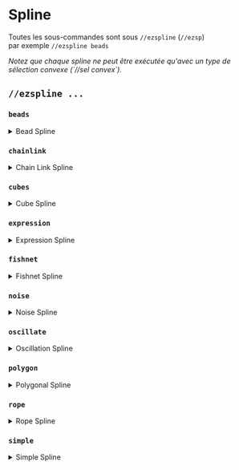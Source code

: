 # Spline

Toutes les sous-commandes sont sous `//ezspline`  (`//ezsp`) \
par exemple `//ezspline beads`

_Notez que chaque spline ne peut être exécutée qu'avec un type de sélection convexe (\`//sel convex\`)._

## `//ezspline ...`

### `beads`

<details>

<summary>Bead Spline</summary>

**`//ezsp beads <pattern> <radii> [-p <kb_parameters>] [-q <quality>]`** \
**`[-n <normalMode>] [-g] [-h]`**

Génère une spline en forme de perles le long de la région convexe sélectionnée.

* **Pattern**: spécifie le modèle de bloc.
* **Radii**:  l'épaisseur de la spline, définie par un maximum de trois valeurs séparées par des virgules.\
  _ Un rayon de 10 sera de 10 du début à la fin de la spline, 10,5,15 commenceront à 10, diminueront à 5 vers le milieu et augmenteront à 15 à la fin._
* **-p** (par défaut : "0:0:0"): définit les paramètres du flux de la spline, y compris la tension, la polarisation et la continuité, fournis dans un format séparé par deux points.
* **-q** (par défaut : 1.85):  ajuste la qualité de la génération de splines. Augmentez cette valeur pour réduire les espaces vides, en notant que des valeurs plus élevées augmentent le temps de traitement.
* **-n** (par défaut : "CONSISTENT"): détermine le mode de calcul normal de la spline.
* **-g**: Lorsqu'il est utilisé, calcule les rayons centraux en utilisant le centre géométrique pour trois rayons.
* **-h**: Affiche la page d'aide.
</details>

### `chainlink`

<details>

<summary>Chain Link Spline</summary>

**`//ezsp chainlink <pattern> <radii> [inner] [offset] [stretch] [spin] [-p <kb_parameters>] [-q <quality>] [-n <normalMode>] [-g] [-h]`**

Génère une spline en forme de maillon de chaîne le long de la région convexe sélectionnée.

* **Pattern**: spécifie le modèle de bloc.
* **Radii**: l'épaisseur de la spline, définie par un maximum de trois valeurs séparées par des virgules.\
  _Un rayon de 10 sera de 10 du début à la fin de la spline, 10,5,15 commenceront à 10, diminueront à 5 vers le milieu et augmenteront à 15 à la fin._
* **Inner** (par défaut : 1.0):  le rapport du rayon intérieur de chaque lien.
* **Offset** (par défaut : 0.0):  montant de décalage de chaque lien, ajustant l'alignement des liens de la chaîne.
* **Stretch** (par défaut : 1.0):  la quantité d'étirement des maillons individuels le long de la chaîne.
* **Spin** (par défaut : 0.0): ajoute une torsion à la spline.
* **-p** (par défaut : "0:0:0"):  définit les paramètres du flux de la spline, y compris la tension, la polarisation et la continuité, fournis dans un format séparé par deux points.
* **-q** (par défaut : 1.85): ajuste la qualité de la génération de splines. Augmentez cette valeur pour réduire les espaces vides, en notant que des valeurs plus élevées augmentent le temps de traitement.
* **-n** (par défaut : "CONSISTENT"): détermine le mode de calcul normal de la spline.
* **-g**: Lorsqu'il est utilisé, calcule les rayons centraux en utilisant le centre géométrique pour trois rayons.
* **-h**: Affiche la page d'aide.

</details>

### `cubes`

<details>

<summary>Cube Spline</summary>

**`//ezsp cubes <pattern> <radii> [gap] [-p <kb_parameters>] [-q <quality>] [-n <normalMode>] [-g] [-h]`**

Génère une spline à partir de cubes le long de la région convexe sélectionnée.

* **Pattern**: spécifie le modèle de bloc.
* **Radii**:  l'épaisseur de la spline, définie par un maximum de trois valeurs séparées par des virgules.\
  _ Un rayon de 10 sera de 10 du début à la fin de la spline, 10,5,15 commenceront à 10, diminueront à 5 vers le milieu et augmenteront à 15 à la fin._
* **Gap** (par défaut : 1.0): définit l’écart entre les cubes.
* **-p** (par défaut : "0:0:0"): définit les paramètres du flux de la spline, y compris la tension, la polarisation et la continuité, fournis dans un format séparé par deux points.
* **-q** (par défaut : 1.85): ajuste la qualité de la génération de splines. Augmentez cette valeur pour réduire les espaces vides, en notant que des valeurs plus élevées augmentent le temps de traitement.
* **-n** (par défaut : "CONSISTENT"): détermine le mode de calcul normal de la spline.
* **-g**: Lorsqu'il est utilisé, calcule les rayons centraux en utilisant le centre géométrique pour trois rayons.
* **-h**: Affiche la page d'aide.

</details>

### `expression`

<details>

<summary>Expression Spline</summary>

**`//ezsp expression <pattern> <radii> [spin] <expression> [-p <kb_parameters>] [-q <quality>] [-n <normalMode>] [-g] [-h]`**

Génère une spline façonnée par l'expression WorldEdit donnée le long de la région convexe sélectionnée.

* **Pattern**: spécifie le modèle de bloc.
* **Radii**:  l'épaisseur de la spline, définie par un maximum de trois valeurs séparées par des virgules.\
  _Un rayon de 10 sera de 10 du début à la fin de la spline, 10,5,15 commenceront à 10, diminueront à 5 vers le milieu et augmenteront à 15 à la fin._
* **Spin** (par défaut : 0): ajoute une torsion à la spline.
* **Expression**:  expression WorldEdit définissant la forme de la spline. Prend en charge « x », « y », « z » comme variables.
* **-p** (par défaut : "0:0:0"): définit les paramètres du flux de la spline, y compris la tension, la polarisation et la continuité, fournis dans un format séparé par deux points.
* **-q** (par défaut : 1.85): ajuste la qualité de la génération de splines. Augmentez cette valeur pour réduire les espaces vides, en notant que des valeurs plus élevées augmentent le temps de traitement.
* **-n** (par défaut : "CONSISTENT"): détermine le mode de calcul normal de la spline.
* **-g**:  Lorsqu'il est utilisé, calcule les rayons centraux en utilisant le centre géométrique pour trois rayons.
* **-h**: Affiche la page d'aide.

Exemple d'une spline d'expression :
`//ezsp expression red 20,5 0 -q 4 z^2+y^2<2-x%2`\
_Notez que l'expression doit venir en dernier_

</details>

### `fishnet`

<details>

<summary>Fishnet Spline</summary>

**`//ezsp fishnet <pattern> <radii> [spacing] [depth] [width] [-p <kb_parameters>] [-q <quality>] [-n <normalMode>] [-g] [-h]`**

Génère une spline en forme de filet de pêche le long de la région convexe sélectionnée.

* **Pattern**: spécifie le modèle de bloc.
* **Radii**:  l'épaisseur de la spline, définie par un maximum de trois valeurs séparées par des virgules.\
  _Un rayon de 10 sera de 10 du début à la fin de la spline, 10,5,15 commenceront à 10, diminueront à 5 vers le milieu et augmenteront à 15 à la fin._
* **Spacing** (par défaut : 10): l'espacement des mailles du filet.
* **Depth** (par défaut : 2): la profondeur de chaque corde dans le filet.
* **Width** (par défaut : 2):  la largeur de chaque chaîne.
* **-p** (par défaut : "0:0:0"): définit les paramètres du flux de la spline, y compris la tension, la polarisation et la continuité, fournis dans un format séparé par deux points.
* **-q** (par défaut : 1.85): ajuste la qualité de la génération de splines. Augmentez cette valeur pour réduire les espaces vides, en notant que des valeurs plus élevées augmentent le temps de traitement.
* **-n** (par défaut : "CONSISTENT"): détermine le mode de calcul normal de la spline.
* **-g**:  Lorsqu'il est utilisé, calcule les rayons centraux en utilisant le centre géométrique pour trois rayons.
* **-h**: Affiche la page d'aide.

</details>

### `noise`

<details>

<summary>Noise Spline</summary>

**`//ezsp noise <pattern> <radii> [strength] [stretch] [spin] <noise> [-p <kb_parameters>] [-q <quality>] [-n <normalMode>] [-g] [-h]`**

Crée une spline basée sur le noise le long de la région convexe sélectionnée.

* **Pattern**: spécifie le modèle de bloc.
* **Radii**:  l'épaisseur de la spline, définie par un maximum de trois valeurs séparées par des virgules.\
  _Un rayon de 10 sera de 10 du début à la fin de la spline, 10,5,15 commenceront à 10, diminueront à 5 vers le milieu et augmenteront à 15 à la fin._
* **Strength** (par défaut : 0.5): détermine la force du noise, affectant l'intensité du noise.
* **Stretch** (par défaut : 4.0): contrôle le facteur d’étirement du noise le long de la spline.
* **Spin** (par défaut : 0): ajoute une torsion à la spline.
* **Noise** (par défaut : `Perlin(Freq:3)`): spécifie le type de noise à utiliser pour la génération.
* **-p** (par défaut : "0:0:0"): définit les paramètres du flux de la spline, y compris la tension, la polarisation et la continuité, fournis dans un format séparé par deux points.
* **-q** (par défaut : 1.85): ajuste la qualité de la génération de splines. Augmentez cette valeur pour réduire les espaces vides, en notant que des valeurs plus élevées augmentent le temps de traitement.
* **-n** (par défaut : "CONSISTENT"): détermine le mode de calcul normal de la spline.
* **-g**:  Lorsqu'il est utilisé, calcule les rayons centraux en utilisant le centre géométrique pour trois rayons.
* **-h**: Affiche la page d'aide.

</details>

### `oscillate`

<details>

<summary>Oscillation Spline</summary>

**`//ezsp oscillate <pattern> <radii> [depth] [interval] [-p <kb_parameters>] [-q <quality>] [-n <normalMode>] [-g] [-h]`**

Génère une spline avec une épaisseur oscillante le long de la région convexe sélectionnée.

* **Pattern**: spécifie le modèle de bloc.
* **Radii**:  l'épaisseur de la spline, définie par un maximum de trois valeurs séparées par des virgules.\
  _Un rayon de 10 sera de 10 du début à la fin de la spline, 10,5,15 commenceront à 10, diminueront à 5 vers le milieu et augmenteront à 15 à la fin._
* **Depth** (par défaut : 2): détermine la profondeur de crête de l'oscillation, affectant l'amplitude des ondes.
* **Interval** (par défaut : 5): définit l'intervalle de crête, contrôlant la fréquence de l'oscillation le long de la spline.
* **-p** (par défaut : "0:0:0"): définit les paramètres du flux de la spline, y compris la tension, la polarisation et la continuité, fournis dans un format séparé par deux points.
* **-q** (par défaut : 1.85): ajuste la qualité de la génération de splines. Augmentez cette valeur pour réduire les espaces vides, en notant que des valeurs plus élevées augmentent le temps de traitement.
* **-n** (par défaut : "CONSISTENT"): détermine le mode de calcul normal de la spline.
* **-g**:  Lorsqu'il est utilisé, calcule les rayons centraux en utilisant le centre géométrique pour trois rayons.
* **-h**: Affiche la page d'aide.

</details>

### `polygon`

<details>

<summary>Polygonal Spline</summary>

**`//ezsp polygon <pattern> <radii> [sides] [spin] [-p <kb_parameters>] [-q <quality>] [-n <normalMode>] [-g] [-h]`**

Crée une spline régulière en forme de polygone le long de la région convexe sélectionnée.

* **Pattern**: spécifie le modèle de bloc.
* **Radii**:  l'épaisseur de la spline, définie par un maximum de trois valeurs séparées par des virgules.\
  _Un rayon de 10 sera de 10 du début à la fin de la spline, 10,5,15 commenceront à 10, diminueront à 5 vers le milieu et augmenteront à 15 à la fin._
* **Sides** (par défaut : 6): détermine le nombre de côtés du polygone.
* **Spin** (par défaut : 0.0): ajoute une torsion à la spline.
* **-p** (par défaut : "0:0:0"): définit les paramètres du flux de la spline, y compris la tension, la polarisation et la continuité, fournis dans un format séparé par deux points.
* **-q** (par défaut : 1.85): ajuste la qualité de la génération de splines. Augmentez cette valeur pour réduire les espaces vides, en notant que des valeurs plus élevées augmentent le temps de traitement.
* **-n** (par défaut : "CONSISTENT"): détermine le mode de calcul normal de la spline.
* **-g**:  Lorsqu'il est utilisé, calcule les rayons centraux en utilisant le centre géométrique pour trois rayons.
* **-h**: Affiche la page d'aide.

</details>

### `rope`

<details>

<summary>Rope Spline</summary>

**`//ezsp rope <pattern> <radii> [ropeCount] [spin] [-p <kb_parameters>] [-q <quality>] [-n <normalMode>] [-g] [-h]`**

Crée une spline en forme de corde le long de la région convexe sélectionnée.

* **Pattern**: spécifie le modèle de bloc.
* **Radii**:  l'épaisseur de la spline, définie par un maximum de trois valeurs séparées par des virgules.\
  _Un rayon de 10 sera de 10 du début à la fin de la spline, 10,5,15 commenceront à 10, diminueront à 5 vers le milieu et augmenteront à 15 à la fin._
* **RopeCount** (par défaut : 3): détermine le nombre de cordes entrelacées.
* **Spin** (par défaut : 2.0): ajoute une torsion à la spline.
* **-p** (par défaut : "0:0:0"): définit les paramètres du flux de la spline, y compris la tension, la polarisation et la continuité, fournis dans un format séparé par deux points.
* **-q** (par défaut : 1.85): ajuste la qualité de la génération de splines. Augmentez cette valeur pour réduire les espaces vides, en notant que des valeurs plus élevées augmentent le temps de traitement.
* **-n** (par défaut : "CONSISTENT"): détermine le mode de calcul normal de la spline.
* **-g**:  Lorsqu'il est utilisé, calcule les rayons centraux en utilisant le centre géométrique pour trois rayons.
* **-h**: Affiche la page d'aide.

</details>

### `simple`

<details>

<summary>Simple Spline</summary>

**`//ezsp simple <pattern> <radii> [-p <kb_parameters>] [-q <quality>]`** \
**`[-n <normalMode>] [-g] [-h]`**

Crée une spline cylindrique simple le long de la région convexe sélectionnée.

* **Pattern**: spécifie le modèle de bloc.
* **Radii**:  l'épaisseur de la spline, définie par un maximum de trois valeurs séparées par des virgules.\
  _Un rayon de 10 sera de 10 du début à la fin de la spline, 10,5,15 commenceront à 10, diminueront à 5 vers le milieu et augmenteront à 15 à la fin._
* **-p** (par défaut : "0:0:0"): définit les paramètres du flux de la spline, y compris la tension, la polarisation et la continuité, fournis dans un format séparé par deux points.
* **-q** (par défaut : 1.85): ajuste la qualité de la génération de splines. Augmentez cette valeur pour réduire les espaces vides, en notant que des valeurs plus élevées augmentent le temps de traitement.
* **-n** (par défaut : "CONSISTENT"): détermine le mode de calcul normal de la spline.
* **-g**:  Lorsqu'il est utilisé, calcule les rayons centraux en utilisant le centre géométrique pour trois rayons.
* **-h**: Affiche la page d'aide.

</details>
